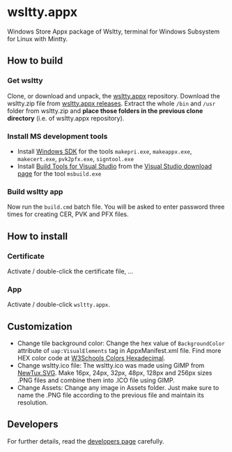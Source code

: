 # wsltty.appx

Windows Store Appx package of Wsltty, terminal for Windows Subsystem for Linux with Mintty.

## How to build

### Get wsltty

Clone, or download and unpack, the [wsltty.appx] repository. 
Download the wsltty.zip file from [wsltty.appx releases]. 
Extract the whole `/bin` and `/usr` folder from wsltty.zip 
and **place those folders in the previous clone directory** (i.e. of wsltty.appx repository).

### Install MS development tools

* Install [Windows SDK](https://developer.microsoft.com/windows/downloads/windows-10-sdk)
  for the tools `makepri.exe`, `makeappx.exe`, `makecert.exe`, `pvk2pfx.exe`, `signtool.exe`
* Install [Build Tools for Visual Studio](https://www.visualstudio.com/thank-you-downloading-visual-studio/?sku=BuildTools&rel=15)
  from the [Visual Studio download page](https://www.visualstudio.com/downloads/)
  for the tool `msbuild.exe`

### Build wsltty app

Now run the `build.cmd` batch file. You will be asked to enter password three times for creating CER, PVK and PFX files.

## How to install

### Certificate

Activate / double-click the certificate file, ...

### App

Activate / double-click `wsltty.appx`.

## Customization

* Change tile background color: Change the hex value of `BackgroundColor` attribute of `uap:VisualElements` tag in AppxManifest.xml file. Find more HEX color code at [W3Schools Colors Hexadecimal].
* Change wsltty.ico file: The wsltty.ico was made using GIMP from [NewTux.SVG]. Make 16px, 24px, 32px, 48px, 128px and 256px sizes .PNG files and combine them into .ICO file using GIMP.
* Change Assets: Change any image in Assets folder. Just make sure to name the .PNG file according to the previous file and maintain its resolution.

## Developers

For further details, read the [developers page] carefully.

<!--Links-->
[developers page]: DEVELOP.md
[wsltty.appx]: https://github.com/mintty/wsltty.appx.git
[wsltty.appx releases]: https://github.com/mintty/wsltty.appx/releases
[W3Schools Colors Hexadecimal]: https://www.w3schools.com/colors/colors_hexadecimal.asp
[NewTux.SVG]: https://commons.wikimedia.org/wiki/File:NewTux.svg

<!--END-->
